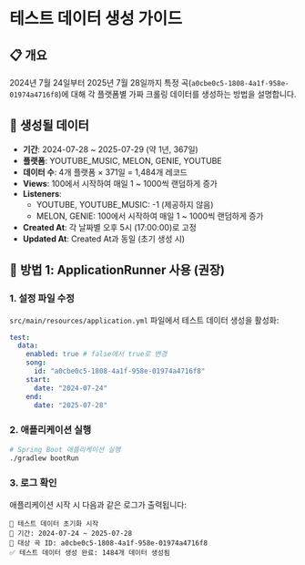 # 테스트 데이터 생성 가이드

## 📋 개요

2024년 7월 24일부터 2025년 7월 28일까지 특정 곡(`a0cbe0c5-1808-4a1f-958e-01974a4716f8`)에 대해 각 플랫폼별 가짜 크롤링 데이터를 생성하는 방법을 설명합니다.

## 🎯 생성될 데이터

- **기간**: 2024-07-28 ~ 2025-07-29 (약 1년, 367일)
- **플랫폼**: YOUTUBE_MUSIC, MELON, GENIE, YOUTUBE
- **데이터 수**: 4개 플랫폼 × 371일 = 1,484개 레코드
- **Views**: 100에서 시작하여 매일 1 ~ 1000씩 랜덤하게 증가
- **Listeners**:
  - YOUTUBE, YOUTUBE_MUSIC: -1 (제공하지 않음)
  - MELON, GENIE: 100에서 시작하여 매일 1 ~ 1000씩 랜덤하게 증가
- **Created At**: 각 날짜별 오후 5시 (17:00:00)로 고정
- **Updated At**: Created At과 동일 (초기 생성 시)

## 🚀 방법 1: ApplicationRunner 사용 (권장)

### 1. 설정 파일 수정

`src/main/resources/application.yml` 파일에서 테스트 데이터 생성을 활성화:

```yaml
test:
  data:
    enabled: true # false에서 true로 변경
    song:
      id: "a0cbe0c5-1808-4a1f-958e-01974a4716f8"
    start:
      date: "2024-07-24"
    end:
      date: "2025-07-28"
```

### 2. 애플리케이션 실행

```bash
# Spring Boot 애플리케이션 실행
./gradlew bootRun
```

### 3. 로그 확인

애플리케이션 시작 시 다음과 같은 로그가 출력됩니다:

```
🧪 테스트 데이터 초기화 시작
📅 기간: 2024-07-24 ~ 2025-07-28
🎵 대상 곡 ID: a0cbe0c5-1808-4a1f-958e-01974a4716f8
✅ 테스트 데이터 생성 완료: 1484개 데이터 생성됨
```

